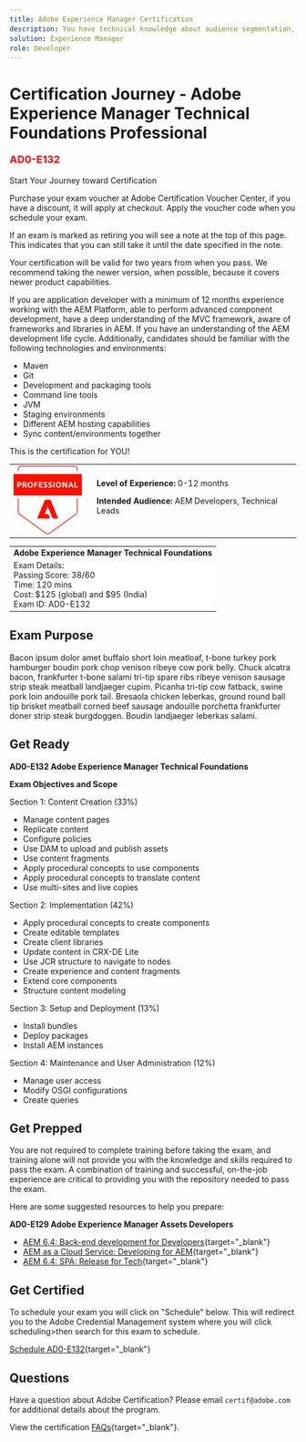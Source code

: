 ```yaml
---
title: Adobe Experience Manager Certification 
description: You have technical knowledge about audience segmentation, destination exports, and activation on real time basis for unified profiles that adhere to data and privacy regulations, customer data platforms (CDP) and knowledge of Adobe Experience Platform.
solution: Experience Manager
role: Developer
---
```

# Certification Journey - Adobe Experience Manager Technical Foundations Professional

<td><p align="left" style="font-size: large;font-weight: 700; color: red">AD0-E132</p>
    </td>
    <td

## Start Your Journey toward Certification

Purchase your exam voucher at Adobe Certification Voucher Center, if you have a discount, it will apply at checkout. Apply the voucher code when you schedule your exam.

If an exam is marked as retiring you will see a note at the top of this page. This indicates that you can still take it until the date specified in the note. 

Your certification will be valid for two years from when you pass. We recommend taking the newer version, when possible, because it covers newer product capabilities.

If you are application developer with a minimum of 12 months experience working with the AEM Platform, able to perform advanced component development, have a deep understanding of the MVC framework, aware of frameworks and libraries in AEM. If you have an understanding of the AEM development life cycle. Additionally, candidates should be familiar with the following technologies and environments:

* Maven
* Git
* Development and packaging tools
* Command line tools
* JVM
* Staging environments
* Different AEM hosting capabilities
* Sync content/environments together

This is the certification for YOU!

<table>
<tr  style="border: 0">
<td style="width: 160px;text-align: left">
  <img alt="Certification Badge" style="width: 120px" src="/help/certifications/assets/professional-badge.png" />
</td>
<td style="width: 400px;">
  <strong>Level of Experience: </strong> 0-12 months

  <strong>Intended Audience:</strong>
  AEM Developers, Technical Leads
</tr>
</table>

<table>
 <tr  style="border: 0;">
    <td> <strong>Adobe Experience Manager Technical Foundations</strong> </td>
 </tr>

 <tr style="border: 0;background-color: white;">
    <td>
    Exam Details:<br>
    Passing Score: 38/60<br>
    Time: 120 mins<br>
    Cost: $125 (global) and $95 (India)<br>
    Exam ID: AD0-E132
    </td>
 </tr>

</table>

## Exam Purpose

Bacon ipsum dolor amet buffalo short loin meatloaf, t-bone turkey pork hamburger boudin pork chop venison ribeye cow pork belly. Chuck alcatra bacon, frankfurter t-bone salami tri-tip spare ribs ribeye venison sausage strip steak meatball landjaeger cupim. Picanha tri-tip cow fatback, swine pork loin andouille pork tail. Bresaola chicken leberkas, ground round ball tip brisket meatball corned beef sausage andouille porchetta frankfurter doner strip steak burgdoggen. Boudin landjaeger leberkas salami.

## Get Ready

**AD0-E132 Adobe Experience Manager Technical Foundations**

**Exam Objectives and Scope**

Section 1: Content Creation (33%)
* Manage content pages
* Replicate content
* Configure policies
* Use DAM to upload and publish assets
* Use content fragments
* Apply procedural concepts to use components
* Apply procedural concepts to translate content
* Use multi-sites and live copies

Section 2: Implementation (42%)
* Apply procedural concepts to create components
* Create editable templates
* Create client libraries
* Update content in CRX-DE Lite
* Use JCR structure to navigate to nodes
* Create experience and content fragments
* Extend core components
* Structure content modeling

Section 3: Setup and Deployment (13%)
* Install bundles
* Deploy packages
* Install AEM instances

Section 4: Maintenance and User Administration (12%)
* Manage user access
* Modify OSGI configurations
* Create queries

## Get Prepped

You are not required to complete training before taking the exam, and training alone will not provide you with the knowledge and skills required to pass the exam. A combination of training and successful, on-the-job experience are critical to providing you with the repository needed to pass the exam.

Here are some suggested resources to help you prepare:

**AD0-E129 Adobe Experience Manager Assets Developers**

* [AEM 6.4: Back-end development for Developers](https://solutionpartners.adobe.com/training/learning_program/learningProgram52530.html){target="_blank"} 
* [AEM as a Cloud Service: Developing for AEM](https://solutionpartners.adobe.com/training/learning_program/learningProgram53130.html){target="_blank"} 
* [AEM 6.4: SPA: Release for Tech](https://solutionpartners.adobe.com/training/learning_program/learningProgram20014.html){target="_blank"} 

## Get Certified

To schedule your exam you will click on "Schedule" below. This will redirect you to the Adobe Credential Management system where you will click scheduling>then search for this exam to schedule.

[Schedule AD0-E132](https://learning.adobe.com/api.certify.json){target="_blank"}

## Questions

Have a question about Adobe Certification? Please email `certif@adobe.com` for additional details about the program.

View the certification [FAQs](https://solutionpartners.adobe.com/solution-partners/training_and_certification/certification/certification_faq.html#){target="_blank"}.